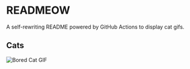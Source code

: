 # READMEOW

A self-rewriting README powered by GitHub Actions to display cat gifs.

## Cats

![Bored Cat GIF](https://media0.giphy.com/media/v1.Y2lkPTlhY2QwMmRhMmE3dG5nNW96aXM3M3VjNGw4eHpub2cyaXR1NW5nbXMxMTU0YndiOCZlcD12MV9naWZzX3NlYXJjaCZjdD1n/mlvseq9yvZhba/200.gif)
